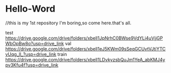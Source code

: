 # Hello-Word
//this is my 1st repository
I'm boring,so come here.that's all.


test
https://drive.google.com/drive/folders/xbell1JpNrhC0BWse9VdYLi4uVjjGPWbOpBw8o?usp=drive_link
val
https://drive.google.com/drive/folders/xbell1eJ5KWm09sSeqGCUvtVJtiYTCvUqg_ll_?usp=drive_link
train
https://drive.google.com/drive/folders/xbell1LDvkyzsbQuJm1YeA_abKMJ4ypv3Kfu4f?usp=drive_link
